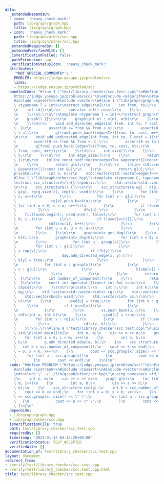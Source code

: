 ```yaml
---
data:
  _extendedDependsOn:
  - icon: ':heavy_check_mark:'
    path: lib/graph/graph.hpp
    title: lib/graph/graph.hpp
  - icon: ':heavy_check_mark:'
    path: lib/graph/other/scc.hpp
    title: lib/graph/other/scc.hpp
  _extendedRequiredBy: []
  _extendedVerifiedWith: []
  _isVerificationFailed: false
  _pathExtension: cpp
  _verificationStatusIcon: ':heavy_check_mark:'
  attributes:
    '*NOT_SPECIAL_COMMENTS*': ''
    PROBLEM: https://judge.yosupo.jp/problem/scc
    links:
    - https://judge.yosupo.jp/problem/scc
  bundledCode: "#line 1 \"test/library_checker/scc.test.cpp\"\n#define PROBLEM \"\
    https://judge.yosupo.jp/problem/scc\"\n\n#include <algorithm>\n#include <iostream>\n\
    #include <cassert>\n#include <vector>\n#line 1 \"lib/graph/graph.hpp\"\ntemplate\
    \ <typename T = int>\r\nstruct edge\r\n{\r\n    int from, to;\r\n    T cost;\r\
    \n    int id;\r\n\r\n    operator int() const\r\n    {\r\n        return to;\r\
    \n    }\r\n};\r\n\r\ntemplate <typename T = int>\r\nstruct graph\r\n{\r\npublic:\r\
    \n    graph() {}\r\n\r\n    graph(int n) : n(n), m(0)\r\n    {\r\n        g.resize(n);\r\
    \n    }\r\n\r\n    void add_directed_edge(int from, int to, T cost = 1)\r\n  \
    \  {\r\n        assert(0 <= from && from < n);\r\n        assert(0 <= to && to\
    \ < n);\r\n        g[from].push_back((edge<T>){from, to, cost, m++});\r\n    }\r\
    \n\r\n    void add_undirected_edge(int from, int to, T cost = 1)\r\n    {\r\n\
    \        assert(0 <= from && from < n);\r\n        assert(0 <= to && to < n);\r\
    \n        g[from].push_back((edge<T>){from, to, cost, m});\r\n        g[to].push_back((edge<T>){to,\
    \ from, cost, m++});\r\n    }\r\n\r\n    int size()\r\n    {\r\n        return\
    \ n;\r\n    }\r\n\r\n    int edge_size()\r\n    {\r\n        return m;\r\n   \
    \ }\r\n\r\n    inline const std::vector<edge<T>> &operator[](const int &u) const\r\
    \n    {\r\n        return g[u];\r\n    }\r\n\r\n    inline std::vector<edge<T>>\
    \ &operator[](const int &u)\r\n    {\r\n        return g[u];\r\n    }\r\n\r\n\
    private:\r\n    int n, m;\r\n    std::vector<std::vector<edge<T>>> g;\r\n};\r\n\
    #line 1 \"lib/graph/other/scc.hpp\"\ntemplate <typename G, typename T = int>\r\
    \nstruct scc_structure\r\n{\r\npublic:\r\n    std::vector<std::vector<int>> group;\r\
    \n\r\n    scc_structure() {}\r\n\r\n    scc_structure(G &g) : n(g.size()), k(0),\
    \ g(g), rg(g.size()), cmp(n), used(n)\r\n    {\r\n        for (int u = 0; u <\
    \ n; u++)\r\n        {\r\n            for (int v : g[u])\r\n            {\r\n\
    \                rg[v].push_back(u);\r\n            }\r\n        }\r\n       \
    \ for (int u = 0; u < n; u++)\r\n        {\r\n            if (!used[u])\r\n  \
    \          {\r\n                dfs(u);\r\n            }\r\n        }\r\n    \
    \    fill(used.begin(), used.end(), false);\r\n        for (int i = n - 1; i >=\
    \ 0; i--)\r\n        {\r\n            if (!used[vs[i]])\r\n            {\r\n \
    \               rdfs(vs[i], k++);\r\n            }\r\n        }\r\n        group.resize(k);\r\
    \n        for (int u = 0; u < n; u++)\r\n        {\r\n            group[cmp[u]].push_back(u);\r\
    \n        }\r\n    }\r\n\r\n    graph<int> get_dag()\r\n    {\r\n        std::vector<bool>\
    \ b(k);\r\n        graph<int> dag(k);\r\n        for (int x = 0; x < k; x++)\r\
    \n        {\r\n            for (int u : group[x])\r\n            {\r\n       \
    \         for (int v : g[u])\r\n                {\r\n                    int y\
    \ = cmp[v];\r\n                    if (!b[y])\r\n                    {\r\n   \
    \                     dag.add_directed_edge(x, y);\r\n                       \
    \ b[y] = true;\r\n                    }\r\n                }\r\n            }\r\
    \n            for (int u : group[x])\r\n            {\r\n                for (int\
    \ v : g[u])\r\n                {\r\n                    b[cmp[v]] = false;\r\n\
    \                }\r\n            }\r\n        }\r\n        return dag;\r\n  \
    \  }\r\n\r\n    int number_of_component()\r\n    {\r\n        return k;\r\n  \
    \  }\r\n\r\n    const int operator[](const int &u) const\r\n    {\r\n        return\
    \ cmp[u];\r\n    }\r\n\r\nprivate:\r\n    int n;\r\n    int k;\r\n    const G\
    \ &g;\r\n    std::vector<std::vector<int>> rg;\r\n    std::vector<int> cmp;\r\n\
    \    std::vector<bool> used;\r\n    std::vector<int> vs;\r\n\r\n    void dfs(int\
    \ u)\r\n    {\r\n        used[u] = true;\r\n        for (int v : g[u])\r\n   \
    \     {\r\n            if (!used[v])\r\n            {\r\n                dfs(v);\r\
    \n            }\r\n        }\r\n        vs.push_back(u);\r\n    }\r\n\r\n    void\
    \ rdfs(int u, int k)\r\n    {\r\n        used[u] = true;\r\n        cmp[u] = k;\r\
    \n        for (int v : rg[u])\r\n        {\r\n            if (!used[v])\r\n  \
    \          {\r\n                rdfs(v, k);\r\n            }\r\n        }\r\n\
    \    }\r\n};\r\n#line 9 \"test/library_checker/scc.test.cpp\"\nusing namespace\
    \ std;\n\nint main()\n{\n    int n, m;\n    cin >> n >> m;\n    graph g(n);\n\
    \    for (int i = 0; i < m; i++)\n    {\n        int a, b;\n        cin >> a >>\
    \ b;\n        g.add_directed_edge(a, b);\n    }\n    scc_structure scc(g);\n \
    \   int k = scc.number_of_component();\n    cout << k << endl;\n    for (int x\
    \ = 0; x < k; x++)\n    {\n        cout << scc.group[x].size() << \" \";\n   \
    \     for (int u : scc.group[x])\n        {\n            cout << u << \" \";\n\
    \        }\n        cout << endl;\n    }\n}\n"
  code: "#define PROBLEM \"https://judge.yosupo.jp/problem/scc\"\n\n#include <algorithm>\n\
    #include <iostream>\n#include <cassert>\n#include <vector>\n#include \"../../lib/graph/graph.hpp\"\
    \n#include \"../../lib/graph/other/scc.hpp\"\nusing namespace std;\n\nint main()\n\
    {\n    int n, m;\n    cin >> n >> m;\n    graph g(n);\n    for (int i = 0; i <\
    \ m; i++)\n    {\n        int a, b;\n        cin >> a >> b;\n        g.add_directed_edge(a,\
    \ b);\n    }\n    scc_structure scc(g);\n    int k = scc.number_of_component();\n\
    \    cout << k << endl;\n    for (int x = 0; x < k; x++)\n    {\n        cout\
    \ << scc.group[x].size() << \" \";\n        for (int u : scc.group[x])\n     \
    \   {\n            cout << u << \" \";\n        }\n        cout << endl;\n   \
    \ }\n}\n"
  dependsOn:
  - lib/graph/graph.hpp
  - lib/graph/other/scc.hpp
  isVerificationFile: true
  path: test/library_checker/scc.test.cpp
  requiredBy: []
  timestamp: '2023-01-14 04:14:29+09:00'
  verificationStatus: TEST_ACCEPTED
  verifiedWith: []
documentation_of: test/library_checker/scc.test.cpp
layout: document
redirect_from:
- /verify/test/library_checker/scc.test.cpp
- /verify/test/library_checker/scc.test.cpp.html
title: test/library_checker/scc.test.cpp
---
```

